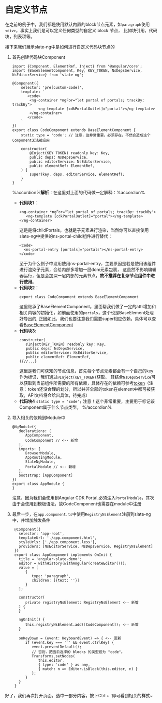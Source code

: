 # 自定义节点

在之前的例子中，我们都是使用默认内置的block节点元素，如`paragraph`使用`<div>`，事实上我们是可以定义任何类型的自定义 block 节点，
比如块引用，代码块，列表项等。

接下来我们展示slate-ng中是如何进行自定义代码块节点的
1. 首先创建代码块Component
    ```
    import {Component, ElementRef, Inject} from '@angular/core';
    import {BaseElementComponent, Key, KEY_TOKEN, NsDepsService, NsEditorService} from 'slate-ng';
    
    @Component({
        selector: 'pre[custom-code]',
        template: `
           <code>
            <ng-container *ngFor="let portal of portals; trackBy: trackBy">
                <ng-template [cdkPortalOutlet]="portal"></ng-template>
            </ng-container>
           </code>
        `
    })
    export class CodeComponent extends BaseElementComponent {
        static type = 'code'; // 注意，这非常重要，必须存在，不然会造成这个Component无法被应用
        
        constructor(
            @Inject(KEY_TOKEN) readonly key: Key,
            public deps: NsDepsService,
            public editorService: NsEditorService,
            public elementRef: ElementRef,
        ) {
            super(key, deps, editorService, elementRef);
        }
    }
    ```
    
   %accordion%**解析**：在这里对上面的代码做一定解释：%accordion%
      - **代码块1**：
           ```
           <ng-container *ngFor="let portal of portals; trackBy: trackBy">
              <ng-template [cdkPortalOutlet]="portal"></ng-template>
           </ng-container>
           ```
        这是是将childPortals，也就是子元素进行渲染，当然你可以直接使用slate-ng中提供的ns-portal-child组件进行替代：
           ```
           <code>
             <ns-portal-entry [portals]="portals"></ns-portal-entry>
           </code>
           ```
        至于为什么例子中没用使用ns-portal-entry，主要原因是若是使用该组件进行渲染子元素，会给内部多增加一层dom元素包裹，
        这虽然不影响编辑器运行，但是会加深一层内部的元素节点，**故不推荐在复杂节点组件中进行使用**。
      - **代码块2**：
        ```
        export class CodeComponent extends BaseElementComponent
        ```
        这里继承了BaseElementComponent，里面帮我们做了一定的attr增加和相关内容的初始化，如前面使用的`portals`，这个也是BaseElement处理好导出的,
        正因如此，我们也要注意我们需要super相应依赖，具体可以查看[BaseElementComponent](https://github.com/chongqiangchen/slate-ng/blob/015c77ca710ff52dbabcb71374be87c2e394cc13/projects/slate-ng-view/src/components/element/base-element.ts#L25)
      - **代码块3**:
        ```
        constructor(
           @Inject(KEY_TOKEN) readonly key: Key,
           public deps: NsDepsService,
           public editorService: NsEditorService,
           public elementRef: ElementRef,
        ){//...}
        ```
        这里是我们可获知的节点信息，首先每个节点元素都会有一个自己的key作为标识，我们通过`@Inject(KEY_TOKEN)`获取。
        其结合`NsDepsService`可以获取到当前组件所需要的所有依赖，具体存在的依赖可参考[token](https://github.com/chongqiangchen/slate-ng/blob/015c77ca710ff52dbabcb71374be87c2e394cc13/projects/slate-ng-view/src/components/element/token.ts#L4)（注意：token还没合理的划分，所以并非全部的token在element中都可被获取，API文档将会给出具体，待完成）
      - **代码块4**
        `static type = 'code';`
        注意！这个非常重要，主要用于标记该Component属于什么节点类型。
   %/accordion%
   
2. 导入相关的依赖到Module中
   ```
   @NgModule({
      declarations: [
         AppComponent,
         CodeComponent // <-- 新增
      ],
      imports: [
         BrowserModule,
         AppRoutingModule,
         SlateNgModule,
         PortalModule // <-- 新增
      ],
      bootstrap: [AppComponent]
   })
   export class AppModule {
   }
   ```
   注意，因为我们会使用到Angular CDK Portal,必须注入`PortalModule`，其次由于会使用到<ng-template>模板语法，故CodeComponent也需要在module中注册
3. 最后一步，在`app.component.ts`中使用`RegistryNsElement`注册到slate-ng中，并增加触发条件
   ```
    @Component({
      selector: 'app-root',
      templateUrl: './app.component.html',
      styleUrls: ['./app.component.less'],
      providers: [NsEditorService, NsDepsService, RegistryNsElement]
    })
    export class AppComponent implements OnInit {
      title = 'angular-slate-demo';
      editor = withHistory(withAngular(createEditor()));
      value = [
         {
            type: 'paragraph',
            children: [{text: ''}]
         }
      ];
      
      constructor(
         private registryNsElement: RegistryNsElement <-- 新增
      ) {
      }
      
      ngOnInit() {
         this.registryNsElement.add([CodeComponent]); <-- 新增
      }
      
      onKeyDown = (event: KeyboardEvent) => { <-- 更新
         if (event.key === '`' && event.ctrlKey) {
            event.preventDefault();
            // 否则，把当前选择的 blocks 的类型设为 "code"。
            Transforms.setNodes(
               this.editor,
               { type: 'code' } as any,
               { match: n => Editor.isBlock(this.editor, n) }
            );
         }
      }
    }

   ```

好了，我们再次打开页面，选中一部分内容，按下Ctrl + \`即可看到相关的样式~
